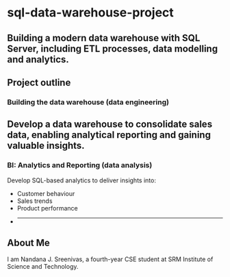 # sql-data-warehouse-project
Building a modern data warehouse with SQL Server, including ETL processes, data modelling and analytics.
---

## Project outline
### Building the data warehouse (data engineering)
Develop a data warehouse to consolidate sales data, enabling analytical reporting and gaining valuable insights.
---

### BI: Analytics and Reporting (data analysis)
Develop SQL-based analytics to deliver insights into:
* Customer behaviour
* Sales trends
* Product performance
* ---

## About Me
I am Nandana J. Sreenivas, a fourth-year CSE student at SRM Institute of Science and Technology.

